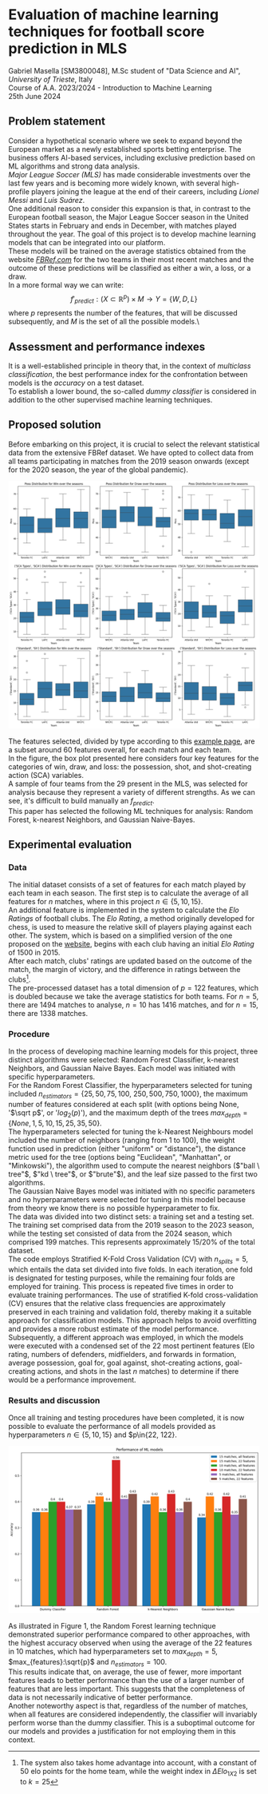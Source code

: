 # Evaluation of machine learning techniques for football score prediction in MLS

Gabriel Masella \[SM3800048\], M.Sc student of "Data Science and AI", *University of Trieste*, Italy  
Course of A.A. $2023/2024$ - Introduction to Machine Learning  
25th June 2024

## Problem statement

Consider a hypothetical scenario where we seek to expand beyond the European market as a newly established sports betting enterprise. The business offers AI-based services, including exclusive prediction based on ML algorithms and strong data analysis.\
*Major League Soccer (MLS)* has made considerable investments over the last few years and is becoming more widely known, with several high-profile players joining the league at the end of their careers, including *Lionel Messi* and *Luis Suárez*.\
One additional reason to consider this expansion is that, in contrast to the European football season, the Major League Soccer season in the United States starts in February and ends in December, with matches played throughout the year. The goal of this project is to develop machine learning models that can be integrated into our platform.\
These models will be trained on the average statistics obtained from the website [*FBRef.com*](https://fbref.com/en/) for the two teams in their most recent matches and the outcome of these predictions will be classified as either a win, a loss, or a draw.\
In a more formal way we can write:
$$f'_{predict}: (X\subset\mathbb{R}^p) \times M \rightarrow{} Y=\{W, D, L\}$$
where $p$ represents the number of the features, that will be discussed subsequently, and $M$ is the set of all the possible models.\

## Assessment and performance indexes

It is a well-established principle in theory that, in the context of *multiclass classification*, the best performance index for the confrontation between models is the *accuracy* on a test dataset.\
To establish a lower bound, the so-called *dummy classifier* is considered in addition to the other supervised machine learning techniques.

## Proposed solution

Before embarking on this project, it is crucial to select the relevant statistical data from the extensive FBRef dataset. We have opted to collect data from all teams participating in matches from the 2019 season onwards (except for the 2020 season, the year of the global pandemic).

![Box plot of key features for win, draw, and loss categories](boxplot.png)

The features selected, divided by type according to this [example page](https://fbref.com/en/squadre/46024eeb/2024/partite/c22/schedule/Risultati-e-partite-Philadelphia-Union-Major-League-Soccer), are a subset around 60 features overall, for each match and each team.\
In the figure, the box plot presented here considers four key features for the categories of win, draw, and loss: the possession, shot, and shot-creating action (SCA) variables.\
A sample of four teams from the 29 present in the MLS, was selected for analysis because they represent a variety of different strengths. As we can see, it's difficult to build manually an $f_{predict}$.\
This paper has selected the following ML techniques for analysis: Random Forest, k-nearest Neighbors, and Gaussian Naive-Bayes.

## Experimental evaluation

### Data

The initial dataset consists of a set of features for each match played by each team in each season. The first step is to calculate the average of all features for $n$ matches, where in this project $n\in\{5,10,15\}$.\
An additional feature is implemented in the system to calculate the *Elo Ratings* of football clubs. The *Elo Rating*, a method originally developed for chess, is used to measure the relative skill of players playing against each other. The system, which is based on a simplified version of the one proposed on the [website](http://clubelo.com/System), begins with each club having an initial *Elo Rating* of 1500 in 2015.\
After each match, clubs' ratings are updated based on the outcome of the match, the margin of victory, and the difference in ratings between the clubs[^1].\
The pre-processed dataset has a total dimension of $p=122$ features, which is doubled because we take the average statistics for both teams. For $n=5$, there are $1494$ matches to analyse, $n=10$ has $1416$ matches, and for $n=15$, there are $1338$ matches.

### Procedure

In the process of developing machine learning models for this project, three distinct algorithms were selected: Random Forest Classifier, k-nearest Neighbors, and Gaussian Naive Bayes. Each model was initiated with specific hyperparameters.\
For the Random Forest Classifier, the hyperparameters selected for tuning included $n_{estimators}=\{25, 50, 75, 100,$ $250, 500, 750, 1000\}$, the maximum number of features considered at each split (with options being None, '$\sqrt p$', or '$log_2(p)$'), and the maximum depth of the trees $max_{depth}= \{None, 1, 5, 10, 15, 25, 35, 50\}$.\
The hyperparameters selected for tuning the k-Nearest Neighbours model included the number of neighbors (ranging from 1 to 100), the weight function used in prediction (either \"uniform\" or \"distance\"), the distance metric used for the tree (options being \"Euclidean\", \"Manhattan\", or \"Minkowski\"), the algorithm used to compute the nearest neighbors ($"ball \ tree"$, $"kd \ tree"$, or $"brute"$), and the leaf size passed to the first two algorithms.\
The Gaussian Naive Bayes model was initiated with no specific parameters and no hyperparameters were selected for tuning in this model because from theory we know there is no possible hyperparameter to fix.\
The data was divided into two distinct sets: a training set and a testing set. The training set comprised data from the $2019$ season to the $2023$ season, while the testing set consisted of data from the $2024$ season, which comprised $199$ matches. This represents approximately $15/20\%$ of the total dataset.\
The code employs Stratified K-Fold Cross Validation (CV) with $n_{splits}=5$, which entails the data set divided into five folds. In each iteration, one fold is designated for testing purposes, while the remaining four folds are employed for training. This process is repeated five times in order to evaluate training performances. The use of stratified K-fold cross-validation (CV) ensures that the relative class frequencies are approximately preserved in each training and validation fold, thereby making it a suitable approach for classification models. This approach helps to avoid overfitting and provides a more robust estimate of the model performance.\
Subsequently, a different approach was employed, in which the models were executed with a condensed set of the 22 most pertinent features (Elo rating, numbers of defenders, midfielders, and forwards in formation, average possession, goal for, goal against, shot-creating actions, goal-creating actions, and shots in the last $n$ matches) to determine if there would be a performance improvement.

### Results and discussion

Once all training and testing procedures have been completed, it is now possible to evaluate the performance of all models provided as hyperparameters $n\in\{5,10,15\}$ and $p\in\{22, 122\}.

![Bar plot of all the developed models for each learning technique and in each scenario.](final_result.png)

As illustrated in Figure 1, the Random Forest learning technique demonstrated superior performance compared to other approaches, with the highest accuracy observed when using the average of the 22 features in 10 matches, which had hyperparameters set to $max_{depth}= 5$, $max_{features}:\sqrt{p}$ and $n_{estimators}=100$.\
This results indicate that, on average, the use of fewer, more important features leads to better performance than the use of a larger number of features that are less important. This suggests that the completeness of data is not necessarily indicative of better performance.\
Another noteworthy aspect is that, regardless of the number of matches, when all features are considered independently, the classifier will invariably perform worse than the dummy classifier. This is a suboptimal outcome for our models and provides a justification for not employing them in this context.

[^1]: The system also takes home advantage into account, with a constant of $50$ elo points for the home team, while the weight index in $\Delta Elo_{1X2}$ is set to $k=25$
